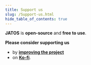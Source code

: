 ```yaml
---
title: Support us 
slug: /Support-us.html
hide_table_of_contents: true
---
```


**JATOS** is **open-source** and **free to use**.

**Please consider supporting us**

* by **[improving the project](https://www.github.com/JATOS/JATOS)**
* on **[Ko-fi](https://ko-fi.com/jatos)**.
